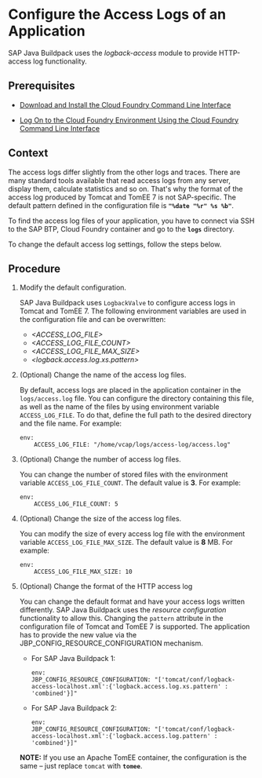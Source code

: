 <!-- loio64c1153a9f9f4122932f4adc87abb3da -->

# Configure the Access Logs of an Application

SAP Java Buildpack uses the *logback-access* module to provide HTTP-access log functionality.



<a name="loio64c1153a9f9f4122932f4adc87abb3da__prereq_gw2_v5j_4kb"/>

## Prerequisites

-   [Download and Install the Cloud Foundry Command Line Interface](../50-administration-and-ops/download-and-install-the-cloud-foundry-command-line-interface-4ef907a.md)

-   [Log On to the Cloud Foundry Environment Using the Cloud Foundry Command Line Interface](../50-administration-and-ops/log-on-to-the-cloud-foundry-environment-using-the-cloud-foundry-command-line-interface-7a37d66.md)




## Context

The access logs differ slightly from the other logs and traces. There are many standard tools available that read access logs from any server, display them, calculate statistics and so on. That's why the format of the access log produced by Tomcat and TomEE 7 is not SAP-specific. The default pattern defined in the configuration file is **`"%date "%r" %s %b"`**.

To find the access log files of your application, you have to connect via SSH to the SAP BTP, Cloud Foundry container and go to the **`logs`** directory.

To change the default access log settings, follow the steps below.



## Procedure

1.  Modify the default configuration.

    SAP Java Buildpack uses `LogbackValve` to configure access logs in Tomcat and TomEE 7. The following environment variables are used in the configuration file and can be overwritten:

    -   *<ACCESS\_LOG\_FILE\>*
    -   *<ACCESS\_LOG\_FILE\_COUNT\>*
    -   *<ACCESS\_LOG\_FILE\_MAX\_SIZE\>*
    -   *<logback.access.log.xs.pattern\>*

2.  \(Optional\) Change the name of the access log files.

    By default, access logs are placed in the application container in the `logs/access.log` file. You can configure the directory containing this file, as well as the name of the files by using environment variable `ACCESS_LOG_FILE`. To do that, define the full path to the desired directory and the file name. For example:

    ```
    env:
        ACCESS_LOG_FILE: "/home/vcap/logs/access-log/access.log"
    ```

3.  \(Optional\) Change the number of access log files.

    You can change the number of stored files with the environment variable `ACCESS_LOG_FILE_COUNT`. The default value is **3**. For example:

    ```
    env:
        ACCESS_LOG_FILE_COUNT: 5
    ```

4.  \(Optional\) Change the size of the access log files.

    You can modify the size of every access log file with the environment variable `ACCESS_LOG_FILE_MAX_SIZE`. The default value is **8** MB. For example:

    ```
    env:
        ACCESS_LOG_FILE_MAX_SIZE: 10
    ```

5.  \(Optional\) Change the format of the HTTP access log

    You can change the default format and have your access logs written differently. SAP Java Buildpack uses the *resource configuration* functionality to allow this. Changing the `pattern` attribute in the configuration file of Tomcat and TomEE 7 is supported. The application has to provide the new value via the JBP\_CONFIG\_RESOURCE\_CONFIGURATION mechanism.

    -   For SAP Java Buildpack 1:

        ```
        env:
        JBP_CONFIG_RESOURCE_CONFIGURATION: "['tomcat/conf/logback-access-localhost.xml':{'logback.access.log.xs.pattern' : 'combined'}]"
        ```

    -   For SAP Java Buildpack 2:

        ```
        env:
        JBP_CONFIG_RESOURCE_CONFIGURATION: "['tomcat/conf/logback-access-localhost.xml':{'logback.access.log.pattern' : 'combined'}]"
        ```


    **NOTE:** If you use an Apache TomEE container, the configuration is the same – just replace `tomcat` with **`tomee`**.


